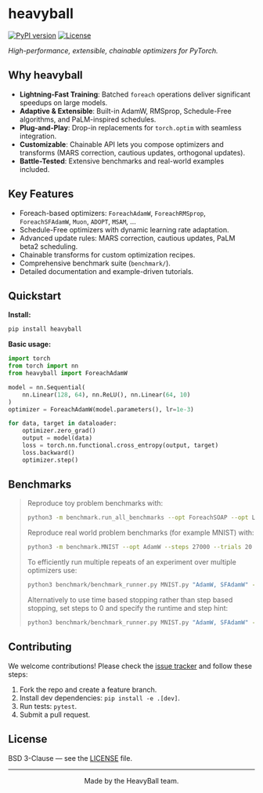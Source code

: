 # heavyball

[![PyPI version](https://img.shields.io/pypi/v/heavyball?color=blue)][pypi]
[![License](https://img.shields.io/badge/license-BSD--3--Clause-blue.svg)][license]

_High-performance, extensible, chainable optimizers for PyTorch._

## Why heavyball

- **Lightning-Fast Training**: Batched `foreach` operations deliver significant speedups on large models.
- **Adaptive & Extensible**: Built-in AdamW, RMSprop, Schedule-Free algorithms, and PaLM-inspired schedules.
- **Plug-and-Play**: Drop-in replacements for `torch.optim` with seamless integration.
- **Customizable**: Chainable API lets you compose optimizers and transforms (MARS correction, cautious updates, orthogonal updates).
- **Battle-Tested**: Extensive benchmarks and real-world examples included.

## Key Features

- Foreach-based optimizers: `ForeachAdamW`, `ForeachRMSprop`, `ForeachSFAdamW`, `Muon`, `ADOPT`, `MSAM`, …
- Schedule-Free optimizers with dynamic learning rate adaptation.
- Advanced update rules: MARS correction, cautious updates, PaLM beta2 scheduling.
- Chainable transforms for custom optimization recipes.
- Comprehensive benchmark suite (`benchmark/`).
- Detailed documentation and example-driven tutorials.

## Quickstart

**Install:**
```bash
pip install heavyball
```

**Basic usage:**
```python
import torch
from torch import nn
from heavyball import ForeachAdamW

model = nn.Sequential(
    nn.Linear(128, 64), nn.ReLU(), nn.Linear(64, 10)
)
optimizer = ForeachAdamW(model.parameters(), lr=1e-3)

for data, target in dataloader:
    optimizer.zero_grad()
    output = model(data)
    loss = torch.nn.functional.cross_entropy(output, target)
    loss.backward()
    optimizer.step()
```

## Benchmarks

> Reproduce toy problem benchmarks with:
> ```bash
> python3 -m benchmark.run_all_benchmarks --opt ForeachSOAP --opt LaProp --opt AdamW --opt Muon --opt ForeachCachedNewtonPSGD  --opt RMSprop --opt OrthoLaProp --opt ForeachSFAdamW --opt ForeachADOPT --opt LaPropOrtho --opt CachedPSGDKron --opt SignLaProp --opt ForeachSOLP --opt PSGDLRA --opt NewtonPSGDLRA --opt NewtonHybrid2PSGDKron --opt NewtonHybrid2PSGDLRA --opt mars-NewtonHybrid2PSGDLRA --opt MSAMLaProp --opt mars-adaptive-NewtonHybrid2PSGDKron  --opt mars-ortho-NewtonHybrid2PSGDKron --opt MuonLaProp --opt mars-unscaled-NewtonHybrid2PSGDKron --opt mars-NewtonHybrid2PSGDKron --opt cautious-AdamW --opt unscaled_cautious-AdamW --opt mars-AdamW  --dtype float32 --steps 1000000 --trials 1000 --parallelism 256 --seeds 1 --difficulties trivial --difficulties easy --difficulties medium --difficulties hard --difficulties extreme --difficulties nightmare --timeout 2880
> ```
> Reproduce real world problem benchmarks (for example MNIST) with:
>  ```bash
> python3 -m benchmark.MNIST --opt AdamW --steps 27000 --trials 20
> ```
>
> To efficiently run multiple repeats of an experiment over multiple optimizers use:
> ```bash
> python3 benchmark/benchmark_runner.py MNIST.py "AdamW, SFAdamW" --runs-per-optimizer=3 --runtime-limit=99999 --trials=20 --step-hint=27000 --steps=27000
> ```
> Alternatively to use time based stopping rather than step based stopping, set steps to 0 and specify the runtime and step hint:
> ```bash
> python3 benchmark/benchmark_runner.py MNIST.py "AdamW, SFAdamW" --runs-per-optimizer=3 --runtime-limit=472 --trials=20 --step-hint=27000 --steps=0
> ```
> 
## Contributing

We welcome contributions! Please check the [issue tracker][tracker] and follow these steps:
1. Fork the repo and create a feature branch.
2. Install dev dependencies: `pip install -e .[dev]`.
3. Run tests: `pytest`.
4. Submit a pull request.

## License

BSD 3-Clause — see the [LICENSE](LICENSE) file.

---
<p align="center">
  Made by the HeavyBall team.
</p>

[pypi]: https://pypi.org/project/heavyball/
[license]: LICENSE
[tracker]: https://github.com/HomebrewML/HeavyBall/issues

